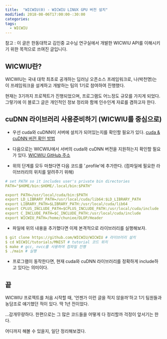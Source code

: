 ```yaml
---
title:  "WICWIU(0) - WICWIU LINUX GPU 버전 설치"
modified: 2018-08-06T17:00:00-:30:00
categories:
tags:
  - WICWIU
---
```


참고 : 이 글은 한동대학교 김인중 교수님 연구실에서 개발한 WICWIU API를 이해시키기 위한 목적으로 쓰여진 글입니다.

## WICWIU란?

WICWIU는 국내 대학 최초로 공개하는 딥러닝 오픈소스 프레임워크로,
나(박천명)는 이 프레임워크을 설계하고 개발하는 팀의 1기로 참여하여 진행했다.

현재는 3기까지 프로젝트가 진행되었으며, 프로그램도 어느정도 규모를 가지게 되었다.
그렇기에 이 블로그 글은 개인적인 정보 정리와 함께 인수인계 자료를 겸하고자 한다.

## cuDNN 라이브러리 사용준비하기 (WICWIU를 중심으로)

* 우선 cuda와 cuDNN이 서버에 설치가 되어있는지를 확인할 필요가 있다. [cuda & cuDNN 버전 확인 방법](https://crmn.tistory.com/31)

* 다음으로는 WICWIU에서 서버의 cuda와 cuDNN 버전을 지원하는지 확인할 필요가 있다. [WICWIU GitHub 주소](https://github.com/WICWIU/WICWIU)

* 위의 단계를 모두 마쳤다면 다음 코드를 '.profile'에 추가한다. (컴파일에 필요한 라이브러리의 위치를 알려주기 위해)

```yml
# set PATH so it includes user's private bin directories
PATH="$HOME/bin:$HOME/.local/bin:$PATH"

export PATH=/usr/local/cuda/bin:$PATH
export LD_LIBRARY_PATH=/usr/local/cuda/lib64:$LD_LIBRARY_PATH
export LIBRARY_PATH=$LIBRARY_PATH:/usr/local/cuda/lib64
export CPLUS_INCLUDE_PATH=$CPLUS_INCLUDE_PATH:/usr/local/cuda/include
export C_INCLUDE_PATH=$C_INCLUDE_PATH:/usr/local/cuda/include
export WICWIU_PATH=/home/chuniee/DLOP/Header
```

* 파일에 위의 내용을 추가했다면 이제 본격적으로 라이브러리를 실행해보자.

```yml
$ git clone https://github.com/WICWIU/WICWIU # 라이브러리 설치
$ cd WICWIC/tutorials/MNIST # tutorial 코드 위치
$ make # gcc, nvcc를 사용하여 컴파일 진행
$ ./main # 실행
```

* 프로그램이 동작한다면, 현재 cuda와 cuDNN 라이브러리를 정확하게 include하고 있다는 의미이다.


## 끝
WICWIU 프로젝트를 처음 시작할 때, '언젠가 이런 글을 적지 않을까'하고 1기 팀원들과 농담조로 얘기했던 적이 있다. 딱 1년 전이었다.

...감개무량하다. 한편으로는 그 많은 코드들을 어떻게 다 정리할까 걱정이 앞서기는 한다.

어디까지 해볼 수 있을지, 일단 정리해보겠다.
